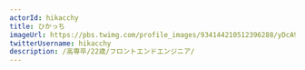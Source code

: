 ```yaml
---
actorId: hikacchy
title: ひかっち
imageUrl: https://pbs.twimg.com/profile_images/934144210512396288/yDcA9AMe_200x200.jpg
twitterUsername: hikacchy
description: /高専卒/22歳/フロントエンドエンジニア/
---
```

